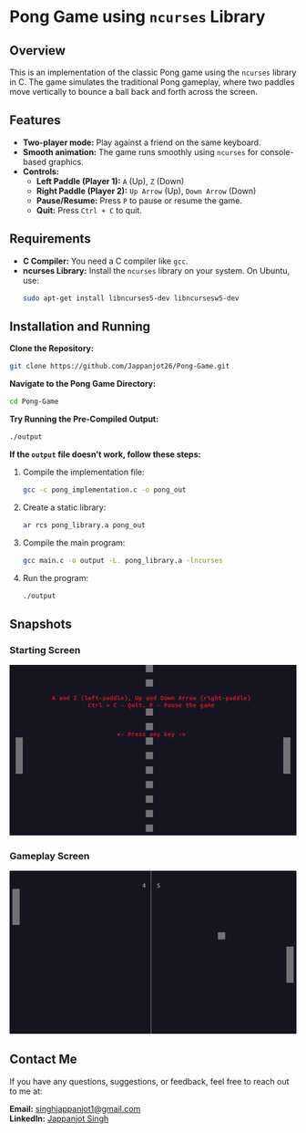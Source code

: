 # Pong Game using `ncurses` Library

## Overview

This is an implementation of the classic Pong game using the `ncurses` library in C. The game simulates the traditional Pong gameplay, where two paddles move vertically to bounce a ball back and forth across the screen.

## Features

- **Two-player mode:** Play against a friend on the same keyboard.
- **Smooth animation:** The game runs smoothly using `ncurses` for console-based graphics.
- **Controls:**
  - **Left Paddle (Player 1):** `A` (Up), `Z` (Down)
  - **Right Paddle (Player 2):** `Up Arrow` (Up), `Down Arrow` (Down)
  - **Pause/Resume:** Press `P` to pause or resume the game.
  - **Quit:** Press `Ctrl + C` to quit.

## Requirements

- **C Compiler:** You need a C compiler like `gcc`.
- **ncurses Library:** Install the `ncurses` library on your system. On Ubuntu, use:
   ```bash
   sudo apt-get install libncurses5-dev libncursesw5-dev
   ```

## Installation and Running

**Clone the Repository:**
   ```bash
   git clone https://github.com/Jappanjot26/Pong-Game.git
   ```

**Navigate to the Pong Game Directory:**
   ```bash
   cd Pong-Game
   ```

**Try Running the Pre-Compiled Output:**
   ```bash
   ./output
   ```

**If the `output` file doesn't work, follow these steps:**
   1. Compile the implementation file:
      ```bash
      gcc -c pong_implementation.c -o pong_out
      ```
   2. Create a static library:
      ```bash
      ar rcs pong_library.a pong_out
      ```
   3. Compile the main program:
      ```bash
      gcc main.c -o output -L. pong_library.a -lncurses
      ```
   4. Run the program:
      ```bash
      ./output
      ```

## Snapshots

### Starting Screen
![Starting Screen](img/start_screen.png)

### Gameplay Screen
![Gameplay](img/gameplay.png)
      
## Contact Me

If you have any questions, suggestions, or feedback, feel free to reach out to me at:

**Email:** singhjappanjot1@gmail.com  
**LinkedIn:** [Jappanjot Singh](https://www.linkedin.com/in/jappanjot-singh-275440257)

